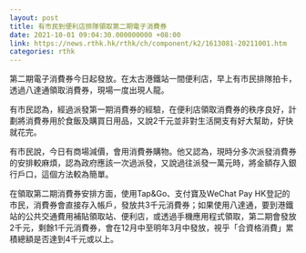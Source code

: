 ```yaml
---
layout: post
title: 有市民到便利店排隊領取第二期電子消費券
date: 2021-10-01 09:04:30.000000000 +08:00
link: https://news.rthk.hk/rthk/ch/component/k2/1613081-20211001.htm
categories: rthk
---
```


第二期電子消費券今日起發放。在太古港鐵站一間便利店，早上有市民排隊拍卡，透過八達通領取消費券，現場一度出現人龍。

有市民認為，經過派發第一期消費券的經驗，在便利店領取消費券的秩序良好，計劃將消費券用於食飯及購買日用品，又說2千元並非對生活開支有好大幫助，好快就花完。

有市民說，今日有商場減價，會用消費券購物。他又認為，現時分多次派發消費券的安排較麻煩，認為政府應該一次過派發，又說過往派發一萬元時，將金額存入銀行戶口，這個方法較為簡單。

在領取第二期消費券安排方面，使用Tap&Go、支付寶及WeChat Pay HK登記的市民，消費券會直接存入帳戶，發放共3千元消費券；如果使用八達通，要到港鐵站的公共交通費用補貼領取站、便利店，或透過手機應用程式領取，第二期會發放2千元，剩餘1千元消費券，會在12月中至明年3月中發放，視乎「合資格消費」累積總額是否達到4千元或以上。
